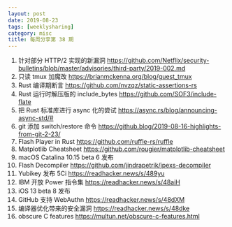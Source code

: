 ```yaml
---
layout: post
date: 2019-08-23
tags: [weeklysharing]
category: misc
title: 每周分享第 38 期
---
```


1. 针对部分 HTTP/2 实现的新漏洞 https://github.com/Netflix/security-bulletins/blob/master/advisories/third-party/2019-002.md
2. 只读 tmux 加魔改 https://brianmckenna.org/blog/guest_tmux
3. Rust 编译期断言 https://github.com/nvzqz/static-assertions-rs
4. Rust 运行时解压版的 include_bytes https://github.com/SOF3/include-flate
5. 把 Rust 标准库进行 async 化的尝试 https://async.rs/blog/announcing-async-std/#
6. git 添加 switch/restore 命令 https://github.blog/2019-08-16-highlights-from-git-2-23/
7. Flash Player in Rust https://github.com/ruffle-rs/ruffle
8. Matplotlib Cheatsheet https://github.com/rougier/matplotlib-cheatsheet
9. macOS Catalina 10.15 beta 6 发布
10. Flash Decompiler https://github.com/jindrapetrik/jpexs-decompiler
11. Yubikey 发布 5Ci https://readhacker.news/s/489yu
12. IBM 开放 Power 指令集 https://readhacker.news/s/48aiH
13. iOS 13 beta 8 发布
14. GitHub 支持 WebAuthn https://readhacker.news/s/48dXM
15. 编译器优化带来的安全漏洞 https://readhacker.news/s/48dke
16. obscure C features https://multun.net/obscure-c-features.html

